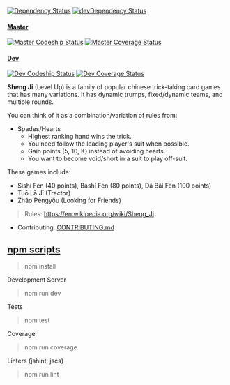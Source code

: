 [![Dependency Status]](https://david-dm.org/hzoo/shengji)
[![devDependency Status]](https://david-dm.org/hzoo/shengji#info=devDependencies)

#### [Master]
[![Master Codeship Status]](https://codeship.com/projects/54845) [![Master Coverage Status]](https://coveralls.io/r/hzoo/shengji?branch=development)

#### [Dev]
[![Dev Codeship Status]](https://codeship.com/projects/54845) [![Dev Coverage Status]](https://coveralls.io/r/hzoo/shengji?branch=development)

**Sheng Ji** (Level Up) is a family of popular chinese trick-taking card games that has many variations.
It has dynamic trumps, fixed/dynamic teams, and multiple rounds.

You can think of it as a combination/variation of rules from:
- Spades/Hearts
  - Highest ranking hand wins the trick.
  - You need follow the leading player's suit when possible.
  - Gain points (5, 10, K) instead of avoiding hearts.
  - You want to become void/short in a suit to play off-suit.

These games include:
 - Sìshí Fēn (40 points), Bāshí Fēn (80 points), Dǎ Bǎi Fēn (100 points)
 - Tuō Lā Jī (Tractor)
 - Zhǎo Péngyǒu (Looking for Friends)

> Rules: https://en.wikipedia.org/wiki/Sheng_Ji

- Contributing: [CONTRIBUTING.md](https://github.com/hzoo/shengji/blob/development/CONTRIBUTING.md)

## [npm scripts]
> npm install

Development Server
> npm run dev

Tests
> npm test

Coverage
> npm run coverage

Linters (jshint, jscs)
> npm run lint

[Dependency Status]: https://img.shields.io/david/hzoo/shengji.svg?style=flat-square
[devDependency Status]: https://img.shields.io/david/dev/hzoo/shengji.svg?style=flat-square
[Master]: http://sheng-ji.herokuapp.com/
[Dev]: http://sheng-ji-dev.herokuapp.com/
[Master Codeship Status]: https://img.shields.io/codeship/9ded0240-72c2-0132-69bb-06c77d4bfcaa/master.svg?style=flat-square
[Master Coverage Status]: https://img.shields.io/coveralls/hzoo/shengji/master.svg?style=flat-square
[Dev Codeship Status]: https://img.shields.io/codeship/9ded0240-72c2-0132-69bb-06c77d4bfcaa/development.svg?style=flat-square
[Dev Coverage Status]: https://img.shields.io/coveralls/hzoo/shengji/development.svg?style=flat-square
[npm scripts]: package.json
